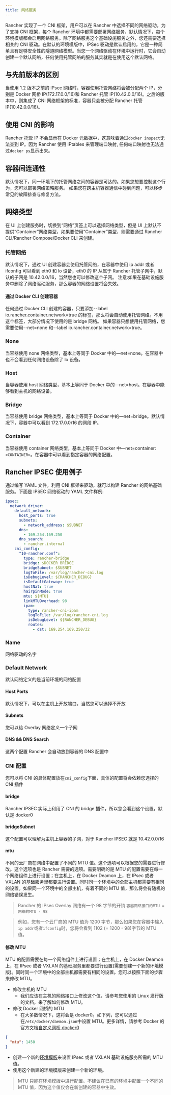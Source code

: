 ```yaml
---
title: 网络服务
---
```


Rancher 实现了一个 CNI 框架，用户可以在 Rancher 中选择不同的网络驱动。为了支持 CNI 框架，每个 Rancher 环境中都需要部署网络服务，默认情况下，每个环境模版都会启用网络服务。除了网络服务这个基础设施服务之外，您还需要选择相关的 CNI 驱动。在默认的环境模版中，IPSec 驱动是默认启用的，它是一种简单且有足够安全性的隧道网络模型。当您一个网络驱动在环境中运行时，它会自动创建一个默认网络，任何使用托管网络的服务其实就是在使用这个默认网络。

## 与先前版本的区别

当使用 1.2 版本之前的 IPsec 网络时，容器使用托管网络将会被分配两个 IP，分别是 Docker 网桥 IP(172.17.0.0/16)和 Rancher 托管 IP(10.42.0.0/16)。之后的版本中，则集成了 CNI 网络框架的标准，容器只会被分配 Rancher 托管 IP(10.42.0.0/16)。

## 使用 CNI 的影响

Rancher 托管 IP 不会显示在 Docker 元数据中，这意味着通过`docker inspect`无法查到 IP。因为 Rancher 使用 IPtables 来管理端口映射, 任何端口映射也无法通过`docker ps`显示出来。

## 容器间连通性

默认情况下，同一环境下的托管网络之间的容器是可达的。如果您想要控制这个行为，您可以部署网络策略服务。
如果您在跨主机容器通信中碰到问题，可以移步常见的故障排查与修复方法。

## 网络类型

在 UI 上创建服务时，切换到“网络”页签上可以选择网络类型，但是 UI 上默认不提供“Container”网络类型，如果要使用“Container”类型，则需要通过 Rancher CLI/Rancher Compose/Docker CLI 来创建。

### 托管网络

默认情况下，通过 UI 创建容器会使用托管网络，在容器中使用 ip addr 或者 ifconfig 可以看到 eth0 和 lo 设备，eth0 的 IP 从属于 Rancher 托管子网中，默认的子网是 10.42.0.0/16，当然您也可以修改这个子网。
注意:如果在基础设施服务中删除了网络驱动服务，那么容器的网络设置将会失效。

#### 通过 Docker CLI 创建容器

任何通过 Docker CLI 创建的容器，只要添加--label io.rancher.container.network=true 的标签，那么将会自动使用托管网络。不用这个标签，大部分情况下使用的是 bridge 网络。
如果容器只想使用托管网络，您需要使用--net=none 和--label io.rancher.container.network=true。

### None

当容器使用 none 网络类型，基本上等同于 Docker 中的—net=none。在容器中也不会看到任何网络设备除了 lo 设备。

### Host

当容器使用 host 网络类型，基本上等同于 Docker 中的—net=host。在容器中能够看到主机的网络设备。

### Bridge

当容器使用 bridge 网络类型，基本上等同于 Docker 中的—net=bridge。默认情况下，容器中可以看到 172.17.0.0/16 的网段 IP。

### Container

当容器使用 container 网络类型，基本上等同于 Docker 中—net=container:`<CONTAINER>`。在容器中可以看到指定容器的网络配置。

## Rancher IPSEC 使用例子

通过编写 YAML 文件，利用 CNI 框架来驱动，就可以构建 Rancher 的网络基础服务。下面是 IPSEC 网络驱动的 YAML 文件样例:

```yml
ipsec:
  network_driver:
    default_network:
      host_ports: true
      subnets:
        - network_address: $SUBNET
      dns:
        - 169.254.169.250
      dns_search:
        - rancher.internal
    cni_config:
      "10-rancher.conf":
        type: rancher-bridge
        bridge: $DOCKER_BRIDGE
        bridgeSubnet: $SUBNET
        logToFile: /var/log/rancher-cni.log
        isDebugLevel: ${RANCHER_DEBUG}
        isDefaultGateway: true
        hostNat: true
        hairpinMode: true
        mtu: ${MTU}
        linkMTUOverhead: 98
        ipam:
          type: rancher-cni-ipam
          logToFile: /var/log/rancher-cni.log
          isDebugLevel: ${RANCHER_DEBUG}
          routes:
            - dst: 169.254.169.250/32
```

### Name

网络驱动的名字

### Default Network

默认网络定义的是当前环境的网络配置

#### Host Ports

默认情况下，可以在主机上开放端口，当然您可以选择不开放

#### Subnets

您可以给 Overlay 网络定义一个子网

#### DNS && DNS Search

这两个配置 Rancher 会自动放到容器的 DNS 配置中

### CNI 配置

您可以将 CNI 的具体配置放在`cni_config`下面，具体的配置将会依赖您选择的 CNI 插件

#### bridge

Rancher IPSEC 实际上利用了 CNI 的 bridge 插件，所以您会看到这个设置，默认是 docker0

#### bridgeSubnet

这个配置可以理解为主机上容器的子网，对于 Rancher IPSEC 就是 10.42.0.0/16

#### mtu

不同的云厂商在网络中配置了不同的 MTU 值。这个选项可以根据您的需要进行修改。这个选项也是 Rancher 需要的选项。需要明确的是 MTU 的配置需要在每一个网络组件上进行设置；在主机上，在 Docker Deamon 上，在 IPsec 或者 VXLAN 的基础服务里都要进行设置。同时同一个环境中的全部主机都需要有相同的设置。如果同一个环境中的全部主机，有着不同的 MTU 值，那么将会有随机的网络错误发生。

> Rancher 的 IPsec Overlay 网络有一个 98 字节的开销
> `容器网络接口的MTU = 网络的MTU - 98`

> 例如，您有一个云厂商的 MTU 值为 1200 字节，那么如果您在容器中输入`ip addr`或者`ifconfig`时，您将会看到 1102 (= 1200 - 98)字节的 MTU 值。

#### 修改 MTU

MTU 的配置需要在每一个网络组件上进行设置；在主机上，在 Docker Deamon 上，在 IPsec 或者 VXLAN 的基础服务里都要进行设置(需要创建一个新的环境模版)。同时同一个环境中的全部主机都需要有相同的设置。您可以按照下面的步骤来修改 MTU。

- 修改主机的 MTU
  - 我们应该在主机的网络接口上修改这个值，请参考您使用的 Linux 发行版的文档，来了解如何修改 MTU。
- 修改 Docker 网桥的 MTU
  - 在大多数情况下，这将会是 docker0。如下列，您可以通过在`/etc/docker/daemon.json`中设置 MTU。更多详情，请参考 Docker 的官方文档[自定义网桥 docker0](https://docs.docker.com/engine/userguide/networking/default_network/custom-docker0/)

```json
{
  "mtu": 1450
}
```

- 创建一个新的[环境模版](/docs/rancher1/configurations/environments/_index#什么是环境模版)来设置 IPsec 或者 VXLAN 基础设施服务所需的 MTU 值。
- 使用这个新建的环境模版来创建一个新的环境。

> MTU 只能在环境模版中进行配置。不建议在已有的环境中配置一个不同的 MTU 值，因为这个值仅会在新创建的容器中生效。
